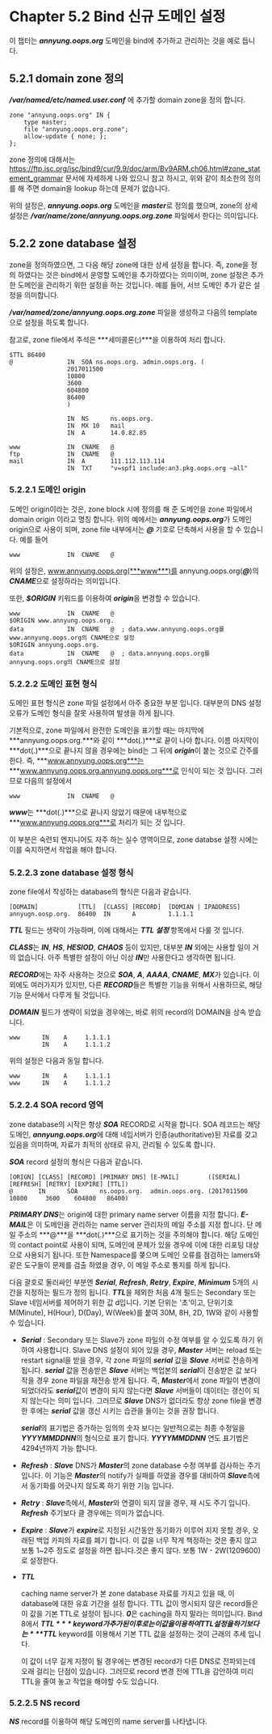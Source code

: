 # Chapter 5.2 Bind 신규 도메인 설정

이 챕터는 ***annyung.oops.org*** 도메인을 bind에 추가하고 관리하는 것을 예로 듭니다.

## 5.2.1 domain zone 정의

***/var/named/etc/named.user.conf*** 에 추가할 domain zone을 정의 합니다.

```bind
zone "annyung.oops.org" IN {
    type master;
    file "annyung.oops.org.zone";
    allow-update { none; };
};
```

zone 정의에 대해서는 https://ftp.isc.org/isc/bind9/cur/9.9/doc/arm/Bv9ARM.ch06.html#zone_statement_grammar 문서에 자세하게 나와 있으니 참고 하시고, 위와 같이 최소한의 정의를 해 주면 domain을 lookup 하는데 문제가 없습니다.

위의 설정은, ***annyung.oops.org*** 도메인을 ***master***로 정의를 했으며, zone의 상세 설정은 ***/var/name/zone/annyung.oops.org.zone*** 파일에서 한다는 의미입니다.

## 5.2.2 zone database 설정

zone을 정의하였으면, 그 다음 해당 zone에 대한 상세 설정을 합니다. 즉, zone을 정의 하였다는 것은 bind에서 운영할 도메인을 추가하였다는 의미이며, zone 설정은 추가한 도메인을 관리하기 위한 설정을 하는 것입니다. 예를 들어, 서브 도메인 추가 같은 설정을 의미합니다.

***/var/named/zone/annyung.oops.org.zone*** 파일을 생성하고 다음의 template으로 설정을 하도록 합니다.

참고로, zone file에서 주석은 ***세미콜론(;)***을 이용하여 처리 합니다.

```zone
$TTL 86400
@               IN  SOA ns.oops.org. admin.oops.org. (
                2017011500
                10800
                3600
                604800
                86400
                )

                IN  NS      ns.oops.org.
                IN  MX 10   mail
                IN  A       14.0.82.85

www             IN  CNAME   @
ftp             IN  CNAME   @
mail            IN  A       111.112.113.114
                IN  TXT     "v=spf1 include:an3.pkg.oops.org ~all"

``` 

### 5.2.2.1 도메인 origin

도메인 origin이라는 것은, zone block 시에 정의를 해 준 도메인을 zone 파일에서 domain origin 이라고 명칭 합니다. 위의 예에서는 ***annyung.oops.org***가 도메인 origin으로 사용이 되며, zone file 내부에서는 ***@*** 기호로 단축해서 사용을 할 수 있습니다. 예를 들어

```zone
www             IN  CNAME   @
```

위의 설정은, www.annyung.oops.org(***www***)를 annyung.oops.org(***@***)의 ***CNAME***으로 설정하라는 의미입니다.

또한, ***$ORIGIN*** 키워드를 이용하여 ***origin***을 변경할 수 있습니다.

```zone
www             IN  CNAME   @
$ORIGIN www.annyung.oops.org.
data            IN  CNAME   @  ; data.www.annyung.oops.org를 www.annyung.oops.org의 CNAME으로 설정
$ORIGIN annyung.oops.org.
data            IN  CNAME   @  ; data.annyung.oops.org를 annyung.oops.org의 CNAME으로 설정
```

### 5.2.2.2 도메인 표현 형식

도메인 표현 형식은 zone 파일 설정에서 아주 중요한 부분 입니다. 대부분의 DNS 설정 오류가 도메인 형식을 잘못 사용하여 발생을 하게 됩니다.

기본적으로, zone 파일에서 완전한 도메인을 표기할 때는 마지막에 ***annyung.oops.org.***와 같이 ***dot(.)***로 끝이 나야 합니다. 이름 마지막이 ***dot(.)***으로 끝나지 않을 경우에는 bind는 그 뒤에 ***origin***이 붙는 것으로 간주를 한다. 즉, ***www.annyung.oops.org***는 ***www.annyung.oops.org.annyung.oops.org***로 인식이 되는 것 입니다. 그러므로 다음의 설정에서

```zone
www             IN  CNAME   @
```

***www***는 ***dot(.)***으로 끝나지 않았기 때문에 내부적으로 ***www.annyung.oops.org***로 처리가 되는 것 입니다.

이 부분은 숙련되 엔지니어도 자주 하는 실수 영역이므로, zone databse 설정 시에는 이를 숙지하면서 작업을 해야 합니다.

### 5.2.2.3 zone database 설정 형식

zone file에서 작성하는 database의 형식은 다음과 같습니다.

```
[DOMAIN]           [TTL]  [CLASS] [RECORD]  [DOMIAN | IPADDRESS]
annyugn.oosp.org.  86400  IN      A         1.1.1.1
```

***TTL*** 필드는 생략이 가능하며, 이에 대해서는 ***TTL 설정*** 항목에서 다룰 것 입니다.

***CLASS***는 ***IN***, ***HS***, ***HESIOD***, ***CHAOS*** 등이 있지만, 대부분 ***IN*** 외에는 사용할 일이 거의 없습니다. 아주 특별한 설정이 아닌 이상 ***IN***만 사용한다고 생각하면 됩니다.

***RECORD***에는 자주 사용하는 것으로 ***SOA***, ***A***, ***AAAA***, ***CNAME***, ***MX***가 있습니다. 이 외에도 여러가지가 있지만, 다른 ***RECORD***들은 특별한 기능을 위해서 사용하므로, 해당 기능 문서에서 다루게 될 것입니다.

***DOMAIN*** 필드가 생략이 되었을 경우에는, 바로 위의 record의 DOMAIN을 상속 받습니다.

```
www      IN    A     1.1.1.1
         IN    A     1.1.1.2
```

위의 설정은 다음과 동일 합니다.

```
www      IN    A     1.1.1.1
www      IN    A     1.1.1.2
```

### 5.2.2.4 SOA record 영역

zone database의 시작은 항상 ***SOA*** RECORD로 시작을 합니다. SOA 레코드는 해당 도메인, ***annyung.oops.org***에 대해 네임서버가 인증(authoritative)된 자료를 갖고 있음을 의미하며, 자료가 최적의 상태로 유지, 관리될 수 있도록 합니다.

***SOA*** record 설정의 형식은 다음과 같습니다.

```
[ORIGN] [CLASS] [RECORD] [PRIMARY DNS] [E-MAIL]        ([SERIAL]   [REFRESH] [RETRY] [EXPIRE] [TTL])
@       IN      SOA      ns.oops.org.  admin.oops.org. (2017011500 10800     3600    604800   86400)
```

***PRIMARY DNS***는 origin에 대한 primary name server 이름을 지정 합니다.
***E-MAIL***은 이 도메인을 관리하는 name server 관리자의 메일 주소를 지정 합니다. 단 메일 주소의 ***@***을 ***dot(.)***으로 표기하는 것을 주의해야 합니다. 해당 도메인의 contact point로 사용이 되며, 도메인에 문제가 있을 경우에 이에 대한 리포팅 대상으로 사용되기 됩니다. 또한 Namespace를 쫒으며 도메인 오류를 점검하는 lamers와 같은 도구들이 문제를 검출 하였을 경우, 이 메일 주소로 통지를 하게 됩니다.

다음 괄호로 둘러싸인 부분엔 ***Serial***, ***Refresh***, ***Retry***, ***Expire***, ***Minimum*** 5개의 시간을 지정하는 필드가 정의 됩니다. ***TTL***을 제외한 처음 4개 필드는 Secondary 또는 Slave 네임서버를 제어하기 위한 값 d입니다. 기본 단위는 '초'이고, 단위기호 M(Minute), H(Hour), D(Day), W(Week)를 붙여 30M, 8H, 2D, 1W와 같이 사용할 수 있습니다.

* ***Serial*** :
  Secondary 또는 Slave가 zone 파일의 수정 여부를 알 수 있도록 하기 위하여 사용합니다. Slave DNS 설정이 되어 있을 경우, ***Master*** 서버는 reload 또는 restart signal을 받을 경우, 각 zone 파일의 ***serial*** 값을 ***Slave*** 서버로 전송하게 됩니다. ***serial*** 값을 전송받은 ***Slave*** 서버는 백업본의 ***serial***이 전송받은 값 보다 작을 경우 zone 파일을 재전송 받게 됩니다. 즉, ***Master***에서 zone 파일이 변경이 되었더라도 ***serial***값이 변경이 되지 않는다면 ***Slave*** 서버들이 데이터는 갱신이 되지 않는다는 의미 입니다. 그러므로 ***Slave*** DNS가 없더라도 항상 zone file을 변경한 후에는 ***serial*** 값을 갱신 시키는 습관을 들이는 것을 권장 합니다.
  
  ***serial***의 표기법은 증가하는 임의의 숫자 보다는 일반적으로는 최종 수정일을 ***YYYYMMDDNN***의 형식으로 표기 합니다. ***YYYYMMDDNN*** 연도 표기법은 4294년까지 가능 합니다.

* ***Refresh*** :
  ***Slave*** DNS가 ***Master***의 zone database 수정 여부를 검사하는 주기 입니다. 이 기능은 ***Master***의 notify가 실패를 하였을 경우를 대비하여 ***Slave***측에서 동기화를 어긋나지 않도록 하기 위한 기능 입니다. 

* ***Retry*** :
  ***Slave***측에서, ***Master***와 연결이 되지 않을 경우, 재 시도 주기 입니다. ***Refresh*** 주기보다 클 경우에는 의미가 없습니다.

* ***Expire*** :
  ***Slave***가 ***expire***로 지정된 시간동안 동기화가 이루어 지지 못할 경우, 오래된 백업 카피의 자료를 폐기 합니다. 이 값을 너무 작게 책정하는 것은 좋지 않고 보통 1~2주 정도로 설정을 하면 됩니다.것은 좋지 않다. 보통 1W - 2W(1209600)로 설정한다.

* ***TTL***

  caching name server가 본 zone database 자료를 가지고 있을 때, 이 database에 대한 유효 기간을 설정 합니다. TTL 값이 명시되지 않은 record들은 이 값을 기본 TTL로 설정이 됩니다. ***0***은 caching을 하지 말라는 의미입니다.  Bind 8에서 ***$TTL*** keyword가 추가된 이후로는 이 값을 이용하여 TTL 설정을 하기 보다는 ***$TTL*** keyword를 이용해서 기본 TTL 값을 설정하는 것이 근래의 추세 입니다.  
  
  이 값이 너무 길게 지정이 될 경우에는 변경된 record가 다른 DNS로 전파되는데 오래 걸리는 단점이 있습니다. 그러므로 record 변경 전에 TTL을 감안하여 미리 TTL을 줄여 놓고 작업을 해야할 수도 있습니다.
  
### 5.2.2.5 NS record

***NS*** record를 이용하여 해당 도메인의 name server를 나타냅니다.





















